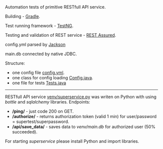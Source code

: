 Automation tests of primitive RESTfull API service.

Building - [Gradle](https://github.com/gradle/gradle).

Test running framework - [TestNG](https://github.com/cbeust/testng).

Testing and validation of REST service - [REST Assured](https://github.com/rest-assured/rest-assured).

config.yml parsed by [Jackson](https://github.com/FasterXML/jackson-dataformat-yaml)

main.db connected by native JDBC.

Structure:
- one config file [config.yml](config.yml).
- one class for config loading [Config.java](src/main/java/com/rest/qa/Config.java).
- one file for tests [Tests.java](src/test/java/com/rest/qa/Tests.java)

---

RESTfull API service [venv/superservice.py](venv/superservice.py) was writen on Python 
with using *bottle* and *sqlalchemy* libraries.
Endpoints:
- **/ping/** - just code 200 on GET.
- **/authorize/** - returns authorization token (valid 1 min) for user/password = supertest/superpassword.
- **/api/save_data/** - saves data to *venv/main.db* for authorized user (50% succeeded).

For starting *superservice* please install Python and import libraries.